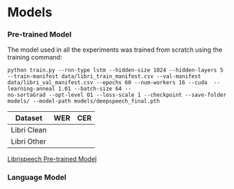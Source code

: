 # Models
### Pre-trained Model
The model used in all the experiments was trained from scratch using the training command:
```
python train.py --rnn-type lstm --hidden-size 1024 --hidden-layers 5  --train-manifest data/libri_train_manifest.csv --val-manifest data/libri_val_manifest.csv --epochs 60 --num-workers 16 --cuda  --learning-anneal 1.01 --batch-size 64 --
no-sortaGrad --opt-level O1 --loss-scale 1 --checkpoint --save-folder models/ --model-path models/deepspeech_final.pth 
```
**Dataset** | **WER** | **CER**
--- | --- | ---
Libri Clean |  | 
Libri Other |  | 

[Librispeech Pre-trained Model](https://drive.google.com/file/d/1njvgwduXkJXx3-0cHenL3-vfY5oTGzK3/view?usp=sharing)

### Language Model
